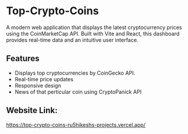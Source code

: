 # Top-Crypto-Coins
A modern web application that displays the latest cryptocurrency prices using the CoinMarketCap API. Built with Vite and React, this dashboard provides real-time data and an intuitive user interface.

## Features
- Displays top cryptocurrencies by CoinGecko API.
- Real-time price updates
- Responsive design
- News of that perticular coin using CryptoPanick API

## Website Link:
https://top-crypto-coins-ru5hikeshs-projects.vercel.app/
